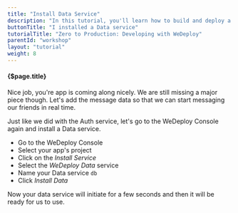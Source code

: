 ```yaml
---
title: "Install Data Service"
description: "In this tutorial, you'll learn how to build and deploy a chat app with WeDeploy."
buttonTitle: "I installed a Data service"
tutorialTitle: "Zero to Production: Developing with WeDeploy"
parentId: "workshop"
layout: "tutorial"
weight: 8
---
```


#### {$page.title}

Nice job, you're app is coming along nicely. We are still missing a major piece though. Let's add the message data so that we can start messaging our friends in real time.

Just like we did with the Auth service, let's go to the WeDeploy Console again and install a Data service.

<ul class="checklist">
  <li>Go to the WeDeploy Console</li>
  <li>Select your app's project</li>
  <li>Click on the <em>Install Service</em></li>
  <li>Select the <em>WeDeploy Data</em> service</li>
  <li>Name your Data service <code>db</code></li>
  <li>Click <em>Install Data</em></li>
</ul>

Now your data service will initiate for a few seconds and then it will be ready for us to use.
